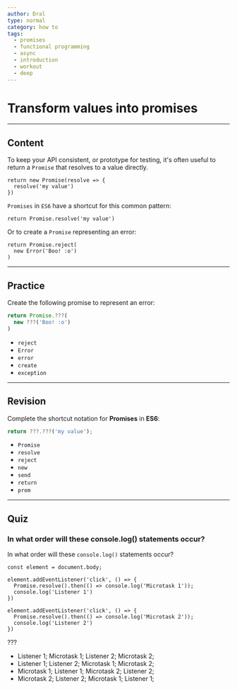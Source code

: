 ```yaml
---
author: Dral
type: normal
category: how to
tags:
  - promises
  - functional programming
  - async
  - introduction
  - workout
  - deep
---
```


# Transform values into promises


---

## Content

To keep your API consistent, or prototype for testing, it's often useful to return a `Promise` that resolves to a value directly.

```plain-text
return new Promise(resolve => {
  resolve('my value')
})
```

`Promises` in `ES6` have a shortcut for this common pattern:

```plain-text
return Promise.resolve('my value')
```

Or to create a `Promise` representing an error:

```plain-text
return Promise.reject(
  new Error('Boo! :o')
)
```


---

## Practice

Create the following promise to represent an error:

```javascript
return Promise.???(
  new ???('Boo! :o')
)
```

- `reject`
- `Error`
- `error`
- `create`
- `exception`


---

## Revision

Complete the shortcut notation for **Promises** in **ES6**:

```javascript
return ???.???('my value');
```

- `Promise`
- `resolve`
- `reject`
- `new`
- `send`
- `return`
- `prom`


---

## Quiz

### In what order will these console.log() statements occur?


In what order will these `console.log()` statements occur?

```plain-text
const element = document.body;

element.addEventListener('click', () => {
  Promise.resolve().then(() => console.log('Microtask 1'));
  console.log('Listener 1')
})

element.addEventListener('click', () => {
  Promise.resolve().then(() => console.log('Microtask 2'));
  console.log('Listener 2')
})
```

 ???

- Listener 1; Microtask 1; Listener 2; Microtask 2;
- Listener 1; Listener 2; Microtask 1; Microtask 2;
- Microtask 1; Listener 1; Microtask 2; Listener 2;
- Microtask 2; Listener 2; Microtask 1; Listener 1;
 
